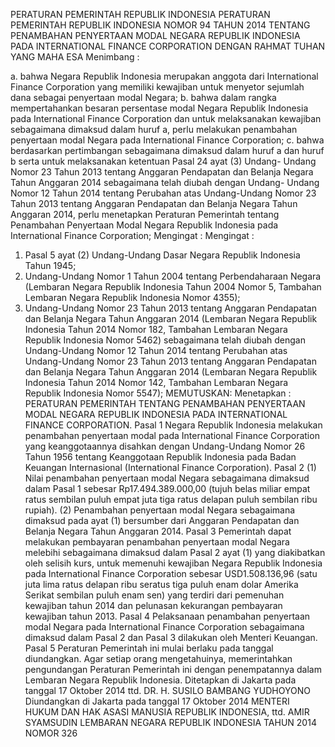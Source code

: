  PERATURAN PEMERINTAH REPUBLIK INDONESIA PERATURAN PEMERINTAH REPUBLIK INDONESIA NOMOR 94 TAHUN 2014 TENTANG PENAMBAHAN PENYERTAAN MODAL NEGARA REPUBLIK INDONESIA PADA INTERNATIONAL FINANCE CORPORATION
DENGAN RAHMAT TUHAN YANG MAHA ESA
Menimbang :

a. bahwa Negara Republik Indonesia merupakan anggota dari International Finance Corporation yang memiliki kewajiban untuk menyetor sejumlah dana sebagai penyertaan modal Negara;
b. bahwa dalam rangka mempertahankan besaran persentase modal Negara Republik Indonesia pada International Finance Corporation dan untuk melaksanakan kewajiban sebagaimana dimaksud dalam huruf a, perlu melakukan penambahan penyertaan modal Negara pada International Finance Corporation;
c. bahwa berdasarkan pertimbangan sebagaimana dimaksud dalam huruf a dan huruf b serta untuk melaksanakan ketentuan Pasal 24 ayat (3) Undang- Undang Nomor 23 Tahun 2013 tentang Anggaran Pendapatan dan Belanja Negara Tahun Anggaran 2014 sebagaimana telah diubah dengan Undang- Undang Nomor 12 Tahun 2014 tentang Perubahan atas Undang-Undang Nomor 23 Tahun 2013 tentang Anggaran Pendapatan dan Belanja Negara Tahun Anggaran 2014, perlu menetapkan Peraturan Pemerintah tentang Penambahan Penyertaan Modal Negara Republik Indonesia pada International Finance Corporation;
Mengingat :
Mengingat :

1. Pasal 5 ayat (2) Undang-Undang Dasar Negara Republik Indonesia Tahun 1945;
2. Undang-Undang Nomor 1 Tahun 2004 tentang Perbendaharaan Negara (Lembaran Negara Republik Indonesia Tahun 2004 Nomor 5, Tambahan Lembaran Negara Republik Indonesia Nomor 4355);
3. Undang-Undang Nomor 23 Tahun 2013 tentang Anggaran Pendapatan dan Belanja Negara Tahun Anggaran 2014 (Lembaran Negara Republik Indonesia Tahun 2014 Nomor 182, Tambahan Lembaran Negara Republik Indonesia Nomor 5462) sebagaimana telah diubah dengan Undang-Undang Nomor 12 Tahun 2014 tentang Perubahan atas Undang-Undang Nomor 23 Tahun 2013 tentang Anggaran Pendapatan dan Belanja Negara Tahun Anggaran 2014 (Lembaran Negara Republik Indonesia Tahun 2014 Nomor 142, Tambahan Lembaran Negara Republik Indonesia Nomor 5547);
MEMUTUSKAN:
 Menetapkan : PERATURAN PEMERINTAH TENTANG PENAMBAHAN PENYERTAAN MODAL NEGARA REPUBLIK INDONESIA PADA INTERNATIONAL FINANCE CORPORATION.
Pasal 1
Negara Republik Indonesia melakukan penambahan penyertaan modal pada International Finance Corporation yang keanggotaannya disahkan dengan Undang-Undang Nomor 26 Tahun 1956 tentang Keanggotaan Republik Indonesia pada Badan Keuangan Internasional (International Finance Corporation).
Pasal 2
(1) Nilai penambahan penyertaan modal Negara sebagaimana dimaksud dalam Pasal 1 sebesar Rp17.494.389.000,00 (tujuh belas miliar empat ratus sembilan puluh empat juta tiga ratus delapan puluh sembilan ribu rupiah).
(2) Penambahan penyertaan modal Negara sebagaimana dimaksud pada ayat (1) bersumber dari Anggaran Pendapatan dan Belanja Negara Tahun Anggaran 2014.
Pasal 3
Pemerintah dapat melakukan pembayaran penambahan penyertaan modal Negara melebihi sebagaimana dimaksud dalam Pasal 2 ayat (1) yang diakibatkan oleh selisih kurs, untuk memenuhi kewajiban Negara Republik Indonesia pada International Finance Corporation sebesar USD1.508.136,96 (satu juta lima ratus delapan ribu seratus tiga puluh enam dolar Amerika Serikat sembilan puluh enam sen) yang terdiri dari pemenuhan kewajiban tahun 2014 dan pelunasan kekurangan pembayaran kewajiban tahun 2013.
Pasal 4
Pelaksanaan penambahan penyertaan modal Negara pada International Finance Corporation sebagaimana dimaksud dalam Pasal 2 dan Pasal 3 dilakukan oleh Menteri Keuangan.
Pasal 5
Peraturan Pemerintah ini mulai berlaku pada tanggal diundangkan.
Agar setiap orang mengetahuinya, memerintahkan pengundangan Peraturan Pemerintah ini dengan penempatannya dalam Lembaran Negara Republik Indonesia. Ditetapkan di Jakarta pada tanggal 17 Oktober 2014 ttd. DR. H. SUSILO BAMBANG YUDHOYONO Diundangkan di Jakarta pada tanggal 17 Oktober 2014 MENTERI HUKUM DAN HAK ASASI MANUSIA REPUBLIK INDONESIA, ttd. AMIR SYAMSUDIN LEMBARAN NEGARA REPUBLIK INDONESIA TAHUN 2014 NOMOR 326